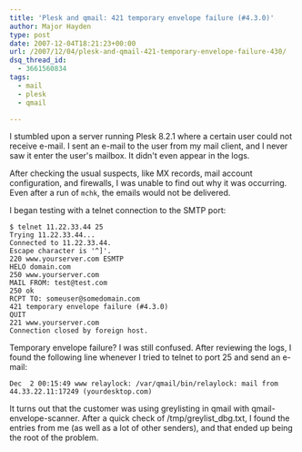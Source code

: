 ```yaml
---
title: 'Plesk and qmail: 421 temporary envelope failure (#4.3.0)'
author: Major Hayden
type: post
date: 2007-12-04T18:21:23+00:00
url: /2007/12/04/plesk-and-qmail-421-temporary-envelope-failure-430/
dsq_thread_id:
  - 3661560834
tags:
  - mail
  - plesk
  - qmail

---
```

I stumbled upon a server running Plesk 8.2.1 where a certain user could not receive e-mail. I sent an e-mail to the user from my mail client, and I never saw it enter the user's mailbox. It didn't even appear in the logs.

After checking the usual suspects, like MX records, mail account configuration, and firewalls, I was unable to find out why it was occurring. Even after a run of `mchk`, the emails would not be delivered.

I began testing with a telnet connection to the SMTP port:

```
$ telnet 11.22.33.44 25
Trying 11.22.33.44...
Connected to 11.22.33.44.
Escape character is '^]'.
220 www.yourserver.com ESMTP
HELO domain.com
250 www.yourserver.com
MAIL FROM: test@test.com
250 ok
RCPT TO: someuser@somedomain.com
421 temporary envelope failure (#4.3.0)
QUIT
221 www.yourserver.com
Connection closed by foreign host.
```

Temporary envelope failure? I was still confused. After reviewing the logs, I found the following line whenever I tried to telnet to port 25 and send an e-mail:

```
Dec  2 00:15:49 www relaylock: /var/qmail/bin/relaylock: mail from 44.33.22.11:17249 (yourdesktop.com)
```

It turns out that the customer was using greylisting in qmail with qmail-envelope-scanner. After a quick check of /tmp/greylist_dbg.txt, I found the entries from me (as well as a lot of other senders), and that ended up being the root of the problem.
